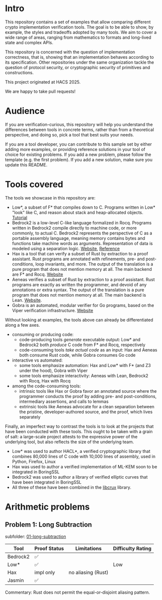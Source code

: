 # Intro

This repository contains a set of examples that allow comparing different crypto implementation
verification tools. The goal is to be able to show, by example, the styles and tradeoffs adopted by
many tools. We aim to cover a wide range of areas, ranging from mathematics to formats and long-lived
state and complex APIs.

This repository is concerned with the question of implementation correctness, that is, showing that
an implementation behaves according to its specification. Other repositories under the same
organization tackle the question of protocol security, or cryptographic security of primitives and
constructions.

This project originated at HACS 2025.

We are happy to take pull requests!

# Audience

If you are verification-curious, this repository will help you understand the differences between
tools in concrete terms, rather than from a theoretical perspective, and doing so, pick a tool that
best suits your needs.

If you are a tool developer, you can contribute to this sample set by either adding more examples,
or providing reference solutions in your tool of choice for existing problems. If you add a new
problem, please follow the template (e.g. the first problem). If you add a new solution, make sure
you update this README.

# Tools covered

The tools we showcase in this repository are:
- Low\*, a subset of F\* that compiles down to C. Programs written in Low\* "look" like C, and
  reason about stack and heap-allocated objects.
  [Tutorial](https://fstarlang.github.io/lowstar/html/index.html)
- Bedrock2 is a low-level C-like language formalized in Rocq. Programs written in Bedrock2 compile
  directly to machine code, or more commonly, to actual C. Bedrock2 represents the perspective of C
  as a portable assembly language, meaning memory contains bytes and functions take machine words as
  arguments. Representation of data is modeled using a separation logic.
  [Website](https://github.com/mit-plv/bedrock2),
  [Reference](http://adam.chlipala.net/theses/andreser.pdf)
- Hax is a tool that can verify a subset of Rust by extraction to a proof assistant. Rust programs
  are annotated with refinements, pre- and post-conditions, loop invariants, and more. The output of
  the translation is a pure program that does not mention memory at all. The main backend are F\* and Rocq.
  [Website](https://hax.cryspen.com)
- Aeneas verifies a subset of Rust by extraction to a proof assistant. Rust programs are exactly as
  written the programmer, and devoid of any annotations or extra syntax. The output of the
  translation is a pure program that does not mention memory at all. The main backend is Lean.
  [Website](https://aeneasverif.github.io).
- Gobra is an automated, modular verifier for Go programs, based on the Viper verification
  infrastructure. [Website](https://www.pm.inf.ethz.ch/research/gobra.html)

Without looking at examples, the tools above can already be differentiated along a few axes.
- consuming or producing code:
  - code-producing tools *generate* executable output: Low\* and Bedrock2 both *produce* C code from
    F\* and Rocq, respectively
  - code-consuming tools *take actual code* as an input: Hax and Aeneas both consume Rust code, while
    Gobra consumes Go code
- interactive vs automated:
  - some tools emphasize automation: Hax and Low\* with F\* (and Z3 under the hood), Gobra with Viper
  - some tools emphasize interactivity: Aeneas with Lean, Bedrock2 with Rocq, Hax with Rocq
- among the code-consuming tools:
  - intrinsic tools like Hax or Gobra favor an annotated source where the programmer conducts the
    proof by adding pre- and post-conditions, intermediary assertions, and calls to lemmas
  - extrinsic tools like Aeneas advocate for a clean separation between the pristine,
    developer-authored source, and the proof, which lives separately

Finally, an imperfect way to contrast the tools is to look at the projects that have been conducted
with these tools. This ought to be taken with a grain of salt: a large-scale project
attests to the expressive power of the underlying tool, but also reflects the size of the underlying
team.
- Low\* was used to author HACL\*, a verified cryptographic library that combines 80,000 lines of C
  code with 10,000 lines of assembly, used in Python, Firefox, Linux
- Hax was used to author a verified implementation of ML-KEM soon to be integrated in BoringSSL
- Bedrock2 was used to author a library of verified elliptic curves that have been integrated in
  BoringSSL
- All three of these have been combined in the [libcrux](https://github.com/cryspen/libcrux) library.

# Arithmetic problems

## Problem 1: Long Subtraction

subfolder: [01-long-subtraction](01-long-subtraction/)

| Tool      | Proof Status      | Limitations        | Difficulty Rating |
| --------- | ----------------- | -----------------  | ----------------- |
| Bedrock2  | ✅                |                    |                   |
| Low\*     | ✅                |                    | Low               |
| Hax       | impl only         | no aliasing (Rust) |                   |
| Jasmin    | ✅                |                    |                   |

Commentary: Rust does not permit the equal-or-disjoint aliasing pattern.
